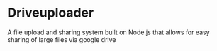 # Driveuploader
A file upload and sharing system built on Node.js that allows for easy sharing of large files via google drive
